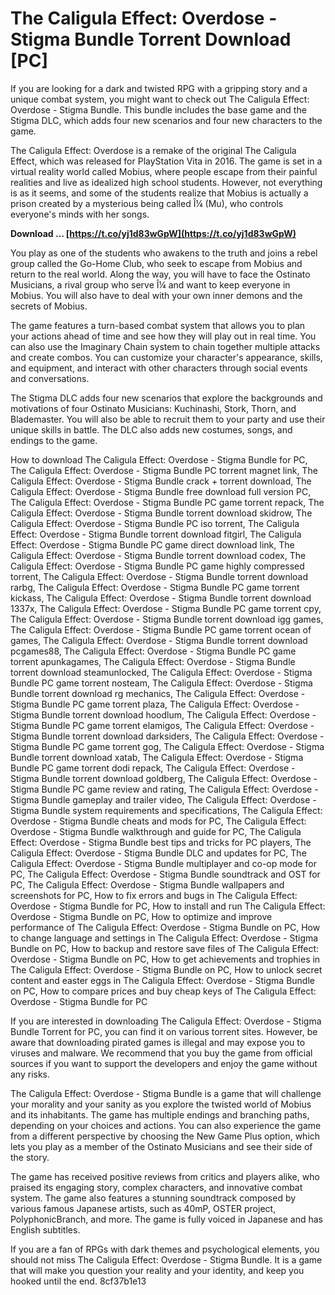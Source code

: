 
 
# The Caligula Effect: Overdose - Stigma Bundle Torrent Download [PC]
 
If you are looking for a dark and twisted RPG with a gripping story and a unique combat system, you might want to check out The Caligula Effect: Overdose - Stigma Bundle. This bundle includes the base game and the Stigma DLC, which adds four new scenarios and four new characters to the game.
 
The Caligula Effect: Overdose is a remake of the original The Caligula Effect, which was released for PlayStation Vita in 2016. The game is set in a virtual reality world called Mobius, where people escape from their painful realities and live as idealized high school students. However, not everything is as it seems, and some of the students realize that Mobius is actually a prison created by a mysterious being called Î¼ (Mu), who controls everyone's minds with her songs.
 
**Download … [https://t.co/yj1d83wGpW](https://t.co/yj1d83wGpW)**


 
You play as one of the students who awakens to the truth and joins a rebel group called the Go-Home Club, who seek to escape from Mobius and return to the real world. Along the way, you will have to face the Ostinato Musicians, a rival group who serve Î¼ and want to keep everyone in Mobius. You will also have to deal with your own inner demons and the secrets of Mobius.
 
The game features a turn-based combat system that allows you to plan your actions ahead of time and see how they will play out in real time. You can also use the Imaginary Chain system to chain together multiple attacks and create combos. You can customize your character's appearance, skills, and equipment, and interact with other characters through social events and conversations.
 
The Stigma DLC adds four new scenarios that explore the backgrounds and motivations of four Ostinato Musicians: Kuchinashi, Stork, Thorn, and Blademaster. You will also be able to recruit them to your party and use their unique skills in battle. The DLC also adds new costumes, songs, and endings to the game.
 
How to download The Caligula Effect: Overdose - Stigma Bundle for PC,  The Caligula Effect: Overdose - Stigma Bundle PC torrent magnet link,  The Caligula Effect: Overdose - Stigma Bundle crack + torrent download,  The Caligula Effect: Overdose - Stigma Bundle free download full version PC,  The Caligula Effect: Overdose - Stigma Bundle PC game torrent repack,  The Caligula Effect: Overdose - Stigma Bundle torrent download skidrow,  The Caligula Effect: Overdose - Stigma Bundle PC iso torrent,  The Caligula Effect: Overdose - Stigma Bundle torrent download fitgirl,  The Caligula Effect: Overdose - Stigma Bundle PC game direct download link,  The Caligula Effect: Overdose - Stigma Bundle torrent download codex,  The Caligula Effect: Overdose - Stigma Bundle PC game highly compressed torrent,  The Caligula Effect: Overdose - Stigma Bundle torrent download rarbg,  The Caligula Effect: Overdose - Stigma Bundle PC game torrent kickass,  The Caligula Effect: Overdose - Stigma Bundle torrent download 1337x,  The Caligula Effect: Overdose - Stigma Bundle PC game torrent cpy,  The Caligula Effect: Overdose - Stigma Bundle torrent download igg games,  The Caligula Effect: Overdose - Stigma Bundle PC game torrent ocean of games,  The Caligula Effect: Overdose - Stigma Bundle torrent download pcgames88,  The Caligula Effect: Overdose - Stigma Bundle PC game torrent apunkagames,  The Caligula Effect: Overdose - Stigma Bundle torrent download steamunlocked,  The Caligula Effect: Overdose - Stigma Bundle PC game torrent nosteam,  The Caligula Effect: Overdose - Stigma Bundle torrent download rg mechanics,  The Caligula Effect: Overdose - Stigma Bundle PC game torrent plaza,  The Caligula Effect: Overdose - Stigma Bundle torrent download hoodlum,  The Caligula Effect: Overdose - Stigma Bundle PC game torrent elamigos,  The Caligula Effect: Overdose - Stigma Bundle torrent download darksiders,  The Caligula Effect: Overdose - Stigma Bundle PC game torrent gog,  The Caligula Effect: Overdose - Stigma Bundle torrent download xatab,  The Caligula Effect: Overdose - Stigma Bundle PC game torrent dodi repack,  The Caligula Effect: Overdose - Stigma Bundle torrent download goldberg,  The Caligula Effect: Overdose - Stigma Bundle PC game review and rating,  The Caligula Effect: Overdose - Stigma Bundle gameplay and trailer video,  The Caligula Effect: Overdose - Stigma Bundle system requirements and specifications,  The Caligula Effect: Overdose - Stigma Bundle cheats and mods for PC,  The Caligula Effect: Overdose - Stigma Bundle walkthrough and guide for PC,  The Caligula Effect: Overdose - Stigma Bundle best tips and tricks for PC players,  The Caligula Effect: Overdose - Stigma Bundle DLC and updates for PC,  The Caligula Effect: Overdose - Stigma Bundle multiplayer and co-op mode for PC,  The Caligula Effect: Overdose - Stigma Bundle soundtrack and OST for PC,  The Caligula Effect: Overdose - Stigma Bundle wallpapers and screenshots for PC,  How to fix errors and bugs in The Caligula Effect: Overdose - Stigma Bundle for PC,  How to install and run The Caligula Effect: Overdose - Stigma Bundle on PC,  How to optimize and improve performance of The Caligula Effect: Overdose - Stigma Bundle on PC,  How to change language and settings in The Caligula Effect: Overdose - Stigma Bundle on PC,  How to backup and restore save files of The Caligula Effect: Overdose - Stigma Bundle on PC,  How to get achievements and trophies in The Caligula Effect: Overdose - Stigma Bundle on PC,  How to unlock secret content and easter eggs in The Caligula Effect: Overdose - Stigma Bundle on PC,  How to compare prices and buy cheap keys of The Caligula Effect: Overdose - Stigma Bundle for PC
 
If you are interested in downloading The Caligula Effect: Overdose - Stigma Bundle Torrent for PC, you can find it on various torrent sites. However, be aware that downloading pirated games is illegal and may expose you to viruses and malware. We recommend that you buy the game from official sources if you want to support the developers and enjoy the game without any risks.
  
The Caligula Effect: Overdose - Stigma Bundle is a game that will challenge your morality and your sanity as you explore the twisted world of Mobius and its inhabitants. The game has multiple endings and branching paths, depending on your choices and actions. You can also experience the game from a different perspective by choosing the New Game Plus option, which lets you play as a member of the Ostinato Musicians and see their side of the story.
 
The game has received positive reviews from critics and players alike, who praised its engaging story, complex characters, and innovative combat system. The game also features a stunning soundtrack composed by various famous Japanese artists, such as 40mP, OSTER project, PolyphonicBranch, and more. The game is fully voiced in Japanese and has English subtitles.
 
If you are a fan of RPGs with dark themes and psychological elements, you should not miss The Caligula Effect: Overdose - Stigma Bundle. It is a game that will make you question your reality and your identity, and keep you hooked until the end.
 8cf37b1e13
 
